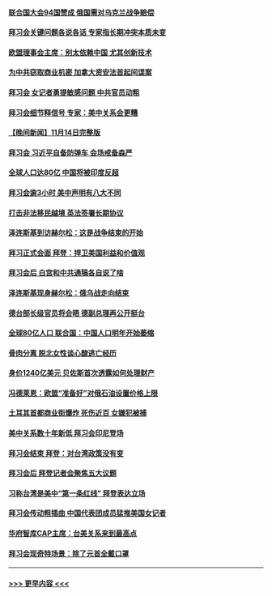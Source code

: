 #### [联合国大会94国赞成 俄国需对乌克兰战争赔偿](../pages/prog202/a103575227.md?t=11151750) 
#### [拜习会关键问题各说各话 专家指长期冲突本质未变](../pages/prog202/a103575212.md?t=11151750) 
#### [欧盟理事会主席：别太依赖中国 尤其创新技术](../pages/prog202/a103575190.md?t=11151750) 
#### [为中共窃取商业机密 加拿大资安法首起间谍案](../pages/prog202/a103575100.md?t=11151750) 
#### [拜习会 女记者勇提敏感问题 中共官员动粗](../pages/prog202/a103575086.md?t=11151750) 
#### [拜习会细节释信号 专家：美中关系会更糟](../pages/prog202/a103575085.md?t=11151750) 
#### [【晚间新闻】11月14日完整版](../pages/prog202/a103575078.md?t=11151750) 
#### [拜习会 习近平自备防弹车 会场戒备森严](../pages/prog202/a103574953.md?t=11151750) 
#### [全球人口达80亿 中国将被印度反超](../pages/prog202/a103574986.md?t=11151750) 
#### [拜习会逾3小时 美中声明有八大不同](../pages/prog202/a103575016.md?t=11151750) 
#### [打击非法移民越境 英法签署长期协议](../pages/prog202/a103574988.md?t=11151750) 
#### [泽连斯基到访赫尔松：这是战争结束的开始](../pages/prog202/a103574992.md?t=11151750) 
#### [拜习正式会面 拜登：捍卫美国利益和价值观](../pages/prog202/a103575010.md?t=11151750) 
#### [拜习会后 白宫和中共通稿各自说了啥](../pages/prog202/a103575008.md?t=11151750) 
#### [泽连斯基现身赫尔松：俄乌战走向结束](../pages/prog202/a103574765.md?t=11151750) 
#### [德台部长级官员将会晤 德副总理再公开挺台](../pages/prog202/a103574796.md?t=11151750) 
#### [全球80亿人口 联合国：中国人口明年开始萎缩](../pages/prog202/a103574666.md?t=11151750) 
#### [骨肉分离 脱北女性谈心酸逃亡经历](../pages/prog202/a103574703.md?t=11151750) 
#### [身价1240亿美元 贝佐斯首次透露如何处理财产](../pages/prog202/a103574719.md?t=11151750) 
#### [冯德莱恩：欧盟“准备好”对俄石油设置价格上限](../pages/prog202/a103574752.md?t=11151750) 
#### [土耳其首都商业街爆炸 死伤近百 女嫌犯被捕](../pages/prog202/a103574722.md?t=11151750) 
#### [美中关系数十年新低 拜习会印尼登场](../pages/prog202/a103574691.md?t=11151750) 
#### [拜习会结束 拜登：对台湾政策没有变](../pages/prog202/a103574688.md?t=11151750) 
#### [拜习会后 拜登记者会聚焦五大议题](../pages/prog202/a103574600.md?t=11151750) 
#### [习称台湾是美中“第一条红线” 拜登表达立场](../pages/prog202/a103574586.md?t=11151750) 
#### [拜习会传动粗插曲 中国代表团成员猛推美国女记者](../pages/prog202/a103574593.md?t=11151750) 
#### [华府智库CAP主席：台美关系来到最高点](../pages/prog202/a103574578.md?t=11151750) 
#### [拜习会现奇特场景：除了元首全戴口罩](../pages/prog202/a103574574.md?t=11151750) 

----
#### [ >>> 更早内容 <<< ](../indexes/prog202-earlier.md)
